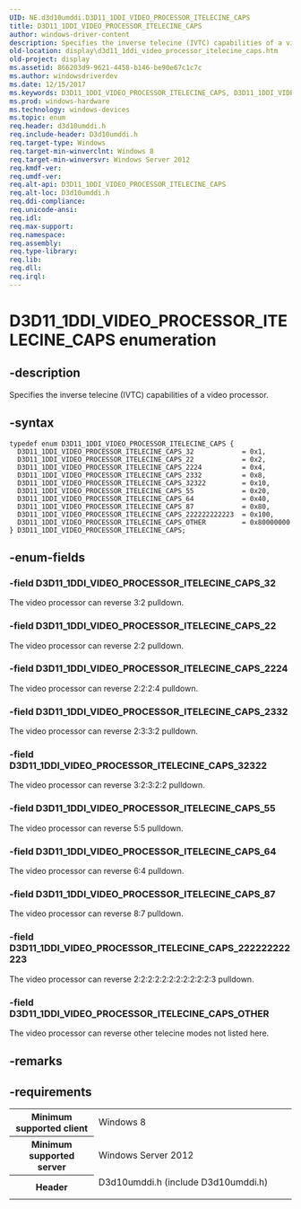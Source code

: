 ```yaml
---
UID: NE.d3d10umddi.D3D11_1DDI_VIDEO_PROCESSOR_ITELECINE_CAPS
title: D3D11_1DDI_VIDEO_PROCESSOR_ITELECINE_CAPS
author: windows-driver-content
description: Specifies the inverse telecine (IVTC) capabilities of a video processor.
old-location: display\d3d11_1ddi_video_processor_itelecine_caps.htm
old-project: display
ms.assetid: 866203d9-9621-4458-b146-be90e67c1c7c
ms.author: windowsdriverdev
ms.date: 12/15/2017
ms.keywords: D3D11_1DDI_VIDEO_PROCESSOR_ITELECINE_CAPS, D3D11_1DDI_VIDEO_PROCESSOR_ITELECINE_CAPS
ms.prod: windows-hardware
ms.technology: windows-devices
ms.topic: enum
req.header: d3d10umddi.h
req.include-header: D3d10umddi.h
req.target-type: Windows
req.target-min-winverclnt: Windows 8
req.target-min-winversvr: Windows Server 2012
req.kmdf-ver: 
req.umdf-ver: 
req.alt-api: D3D11_1DDI_VIDEO_PROCESSOR_ITELECINE_CAPS
req.alt-loc: D3d10umddi.h
req.ddi-compliance: 
req.unicode-ansi: 
req.idl: 
req.max-support: 
req.namespace: 
req.assembly: 
req.type-library: 
req.lib: 
req.dll: 
req.irql: 
---
```


# D3D11_1DDI_VIDEO_PROCESSOR_ITELECINE_CAPS enumeration



## -description
Specifies the inverse telecine (IVTC) capabilities of a video processor.



## -syntax

````
typedef enum D3D11_1DDI_VIDEO_PROCESSOR_ITELECINE_CAPS { 
  D3D11_1DDI_VIDEO_PROCESSOR_ITELECINE_CAPS_32            = 0x1,
  D3D11_1DDI_VIDEO_PROCESSOR_ITELECINE_CAPS_22            = 0x2,
  D3D11_1DDI_VIDEO_PROCESSOR_ITELECINE_CAPS_2224          = 0x4,
  D3D11_1DDI_VIDEO_PROCESSOR_ITELECINE_CAPS_2332          = 0x8,
  D3D11_1DDI_VIDEO_PROCESSOR_ITELECINE_CAPS_32322         = 0x10,
  D3D11_1DDI_VIDEO_PROCESSOR_ITELECINE_CAPS_55            = 0x20,
  D3D11_1DDI_VIDEO_PROCESSOR_ITELECINE_CAPS_64            = 0x40,
  D3D11_1DDI_VIDEO_PROCESSOR_ITELECINE_CAPS_87            = 0x80,
  D3D11_1DDI_VIDEO_PROCESSOR_ITELECINE_CAPS_222222222223  = 0x100,
  D3D11_1DDI_VIDEO_PROCESSOR_ITELECINE_CAPS_OTHER         = 0x80000000
} D3D11_1DDI_VIDEO_PROCESSOR_ITELECINE_CAPS;
````


## -enum-fields

### -field D3D11_1DDI_VIDEO_PROCESSOR_ITELECINE_CAPS_32

The video processor can reverse 3:2 pulldown.


### -field D3D11_1DDI_VIDEO_PROCESSOR_ITELECINE_CAPS_22

The video processor can reverse 2:2 pulldown.


### -field D3D11_1DDI_VIDEO_PROCESSOR_ITELECINE_CAPS_2224

The video processor can reverse 2:2:2:4 pulldown.


### -field D3D11_1DDI_VIDEO_PROCESSOR_ITELECINE_CAPS_2332

The video processor can reverse 2:3:3:2 pulldown.


### -field D3D11_1DDI_VIDEO_PROCESSOR_ITELECINE_CAPS_32322

The video processor can reverse 3:2:3:2:2 pulldown.


### -field D3D11_1DDI_VIDEO_PROCESSOR_ITELECINE_CAPS_55

The video processor can reverse 5:5 pulldown.


### -field D3D11_1DDI_VIDEO_PROCESSOR_ITELECINE_CAPS_64

The video processor can reverse 6:4 pulldown.


### -field D3D11_1DDI_VIDEO_PROCESSOR_ITELECINE_CAPS_87

The video processor can reverse 8:7 pulldown.


### -field D3D11_1DDI_VIDEO_PROCESSOR_ITELECINE_CAPS_222222222223

The video processor can reverse 2:2:2:2:2:2:2:2:2:2:2:3 pulldown.


### -field D3D11_1DDI_VIDEO_PROCESSOR_ITELECINE_CAPS_OTHER

The video processor can reverse other telecine modes not listed here.


## -remarks


## -requirements
<table>
<tr>
<th width="30%">
Minimum supported client

</th>
<td width="70%">
Windows 8

</td>
</tr>
<tr>
<th width="30%">
Minimum supported server

</th>
<td width="70%">
Windows Server 2012

</td>
</tr>
<tr>
<th width="30%">
Header

</th>
<td width="70%">
<dl>
<dt>D3d10umddi.h (include D3d10umddi.h)</dt>
</dl>
</td>
</tr>
</table>